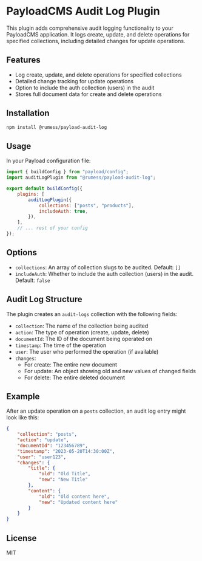 # PayloadCMS Audit Log Plugin

This plugin adds comprehensive audit logging functionality to your PayloadCMS application. It logs create, update, and delete operations for specified collections, including detailed changes for update operations.

## Features

-   Log create, update, and delete operations for specified collections
-   Detailed change tracking for update operations
-   Option to include the auth collection (users) in the audit
-   Stores full document data for create and delete operations

## Installation

```bash
npm install @rumess/payload-audit-log
```

## Usage

In your Payload configuration file:

```javascript
import { buildConfig } from "payload/config";
import auditLogPlugin from "@rumess/payload-audit-log";

export default buildConfig({
    plugins: [
        auditLogPlugin({
            collections: ["posts", "products"],
            includeAuth: true,
        }),
    ],
    // ... rest of your config
});
```

## Options

-   `collections`: An array of collection slugs to be audited. Default: `[]`
-   `includeAuth`: Whether to include the auth collection (users) in the audit. Default: `false`

## Audit Log Structure

The plugin creates an `audit-logs` collection with the following fields:

-   `collection`: The name of the collection being audited
-   `action`: The type of operation (create, update, delete)
-   `documentId`: The ID of the document being operated on
-   `timestamp`: The time of the operation
-   `user`: The user who performed the operation (if available)
-   `changes`:
    -   For create: The entire new document
    -   For update: An object showing old and new values of changed fields
    -   For delete: The entire deleted document

## Example

After an update operation on a `posts` collection, an audit log entry might look like this:

```json
{
    "collection": "posts",
    "action": "update",
    "documentId": "123456789",
    "timestamp": "2023-05-20T14:30:00Z",
    "user": "user123",
    "changes": {
        "title": {
            "old": "Old Title",
            "new": "New Title"
        },
        "content": {
            "old": "Old content here",
            "new": "Updated content here"
        }
    }
}
```

## License

MIT
